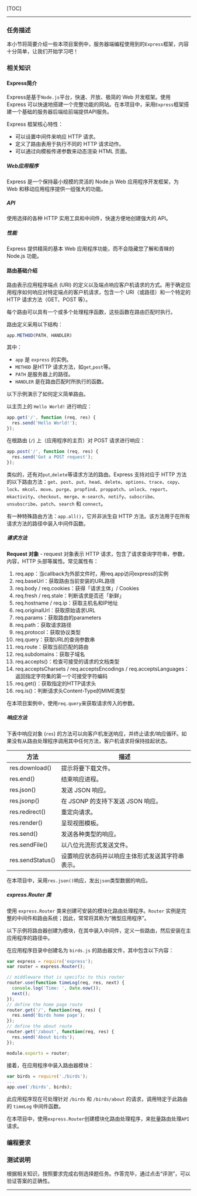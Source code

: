 [TOC]

---

### 任务描述

本小节将简要介绍一些本项目案例中，服务器端编程使用到的`Express`框架，内容十分简单，让我们开始学习吧！

### 相关知识

#### Express简介

Express是基于`Node.js`平台，快速、开放、极简的 Web 开发框架。使用 Express 可以快速地搭建一个完整功能的网站。在本项目中，采用`Express`框架搭建一个基础的服务器后端给前端提供API服务。

Express 框架核心特性：

- 可以设置中间件来响应 HTTP 请求。
- 定义了路由表用于执行不同的 HTTP 请求动作。
- 可以通过向模板传递参数来动态渲染 HTML 页面。

##### Web应用程序

Express 是一个保持最小规模的灵活的 Node.js Web 应用程序开发框架，为 Web 和移动应用程序提供一组强大的功能。

##### API

使用选择的各种 HTTP 实用工具和中间件，快速方便地创建强大的 API。

##### 性能

Express 提供精简的基本 Web 应用程序功能，而不会隐藏您了解和青睐的 Node.js 功能。

#### 路由基础介绍

路由表示应用程序端点 (URI) 的定义以及端点响应客户机请求的方式。用于确定应用程序如何响应对特定端点的客户机请求，包含一个 URI（或路径）和一个特定的 HTTP 请求方法（GET、POST 等）。

每个路由可以具有一个或多个处理程序函数，这些函数在路由匹配时执行。

路由定义采用以下结构：

```javascript
app.METHOD(PATH, HANDLER)
```

其中：

- `app` 是 `express` 的实例。
- `METHOD` 是HTTP 请求方法，如`get`,`post`等。
- `PATH` 是服务器上的路径。
- `HANDLER` 是在路由匹配时所执行的函数。

以下示例演示了如何定义简单路由。

以主页上的 `Hello World!` 进行响应：

```javascript
app.get('/', function (req, res) {
  res.send('Hello World!');
});
```

在根路由 (`/`) 上（应用程序的主页）对 POST 请求进行响应：

```javascript
app.post('/', function (req, res) {
  res.send('Got a POST request');
});
```

类似的，还有对`put`,`delete`等请求方法的路由。Express 支持对应于 HTTP 方法的以下路由方法：`get`、`post`、`put`、`head`、`delete`、`options`、`trace`、`copy`、`lock`、`mkcol`、`move`、`purge`、`propfind`、`proppatch`、`unlock`、`report`、`mkactivity`、`checkout`、`merge`、`m-search`、`notify`、`subscribe`、`unsubscribe`、`patch`、`search` 和 `connect`。

有一种特殊路由方法：`app.all()`，它并非派生自 HTTP 方法。该方法用于在所有请求方法的路径中装入中间件函数。

##### 请求方法

**Request 对象** - request 对象表示 HTTP 请求，包含了请求查询字符串，参数，内容，HTTP 头部等属性。常见属性有：

1. req.app：当callback为外部文件时，用req.app访问express的实例
2. req.baseUrl：获取路由当前安装的URL路径
3. req.body / req.cookies：获得「请求主体」/ Cookies
4. req.fresh / req.stale：判断请求是否还「新鲜」
5. req.hostname / req.ip：获取主机名和IP地址
6. req.originalUrl：获取原始请求URL
7. req.params：获取路由的parameters
8. req.path：获取请求路径
9. req.protocol：获取协议类型
10. req.query：获取URL的查询参数串
11. req.route：获取当前匹配的路由
12. req.subdomains：获取子域名
13. req.accepts()：检查可接受的请求的文档类型
14. req.acceptsCharsets / req.acceptsEncodings / req.acceptsLanguages：返回指定字符集的第一个可接受字符编码
15. req.get()：获取指定的HTTP请求头
16. req.is()：判断请求头Content-Type的MIME类型

在本项目案例中，使用`req.query`来获取请求传入的参数。

##### 响应方法

下表中响应对象 (`res`) 的方法可以向客户机发送响应，并终止请求/响应循环。如果没有从路由处理程序调用其中任何方法，客户机请求将保持挂起状态。

| 方法             | 描述                                             |
| ---------------- | ------------------------------------------------ |
| res.download()   | 提示将要下载文件。                               |
| res.end()        | 结束响应进程。                                   |
| res.json()       | 发送 JSON 响应。                                 |
| res.jsonp()      | 在 JSONP 的支持下发送 JSON 响应。                |
| res.redirect()   | 重定向请求。                                     |
| res.render()     | 呈现视图模板。                                   |
| res.send()       | 发送各种类型的响应。                             |
| res.sendFile()   | 以八位元流形式发送文件。                         |
| res.sendStatus() | 设置响应状态码并以响应主体形式发送其字符串表示。 |

在本项目中，采用`res.json()`响应，发出`json`类型数据的响应。

##### express.Router 类

使用 `express.Router` 类来创建可安装的模块化路由处理程序。`Router` 实例是完整的中间件和路由系统；因此，常常将其称为“微型应用程序”。

以下示例将路由器创建为模块，在其中装入中间件，定义一些路由，然后安装在主应用程序的路径中。

在应用程序目录中创建名为 `birds.js` 的路由器文件，其中包含以下内容：

```javascript
var express = require('express');
var router = express.Router();

// middleware that is specific to this router
router.use(function timeLog(req, res, next) {
  console.log('Time: ', Date.now());
  next();
});
// define the home page route
router.get('/', function(req, res) {
  res.send('Birds home page');
});
// define the about route
router.get('/about', function(req, res) {
  res.send('About birds');
});

module.exports = router;
```

接着，在应用程序中装入路由器模块：

```javascript
var birds = require('./birds');
...
app.use('/birds', birds);
```

此应用程序现在可处理针对 `/birds` 和 `/birds/about` 的请求，调用特定于此路由的 `timeLog` 中间件函数。

在本项目中，使用`express.Router`创建模块化路由处理程序，来批量路由处理`API`请求。

### 编程要求



### 测试说明

根据相关知识，按照要求完成右侧选择题任务。作答完毕，通过点击“评测”，可以验证答案的正确性。

---

